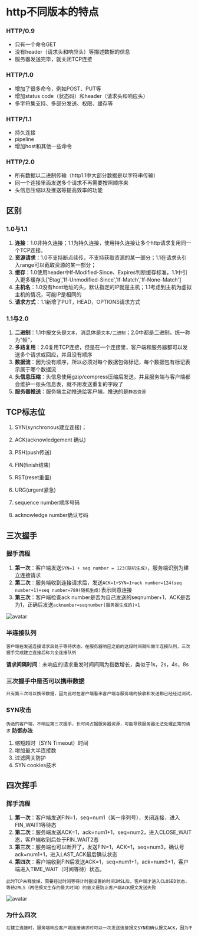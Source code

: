 # http不同版本的特点
### HTTP/0.9

+ 只有一个命令GET
+ 没有header（请求头和响应头）等描述数据的信息
+ 服务器发送完毕，就关闭TCP连接

### HTTP/1.0

+ 增加了很多命令，例如POST、PUT等
+ 增加status code（状态码）和header（请求头和响应头）
+ 多字符集支持、多部分发送、权限、缓存等

### HTTP/1.1

+ 持久连接
+ pipeline
+ 增加host和其他一些命令

### HTTP/2.0

+ 所有数据以二进制传输（http1.1中大部分数据是以字符串传输）
+ 同一个连接里面发送多个请求不再需要按照顺序来
+ 头信息压缩以及推送等提高效率的功能

## 区别
### 1.0与1.1
1. **连接**：1.0非持久连接；1.1为持久连接，使用持久连接让多个http请求复用同一个TCP连接。
1. **资源请求**：1.0不支持断点续传，不支持获取资源的某一部分；1.1在请求头引入range可以截取资源的某一部分；
1. **缓存**：1.0使用header中If-Modified-Since、Expires判断缓存标准，1.1中引入更多缓存头['Etag','If-Unmodified-Since','If-Match','If-None-Match']
1. **主机名**：1.0没有host地址的头，默认指定的IP就是主机；1.1考虑到主机为虚拟主机的情况，可能IP是相同的
1. **请求方式**：1.1新增了PUT，HEAD，OPTIONS请求方式


### 1.1与2.0
1. **二进制**：1.1中报文头是`文本`，消息体是`文本/二进制`；2.0中都是二进制，统一称为“帧”，
1. **多路复用**：2.0复用TCP连接，但是在一个连接里，客户端和服务器都可以发送多个请求或回应，并且没有顺序
1. **数据流**：因为没有顺序，所以必须对每个数据包做标记，每个数据包有标记表示属于哪个数据流
1. **头信息压缩**：头信息使用gzip/compress压缩后发送，并且服务端与客户端都会维护一张头信息表，就不用发送重复的字段了
1. **服务器推送**：服务端主动推送给客户端，推送的是`静态资源`


## TCP标志位
1. SYN(synchronous建立连接)；

1. ACK(acknowledgement 确认)

1. PSH(push传送)

1. FIN(finish结束)

1. RST(reset重置)

1. URG(urgent紧急)

1. sequence number顺序号码

1. acknowledge number确认号码

## 三次握手
### 握手流程

1. **第一次**：客户端发送`SYN=1 + seq number = 123(随机生成)`，服务端识别为建立连接请求
1. **第二次**：服务端收到连接请求后，发送`ACK=1+SYN=1+ack number=124(seq number+1)+seq number=789(随机生成)`表示同意连接
1. **第三次**：客户端检查ack number是否为自己发送的seqnumber+1，ACK是否为1，正确后发送`acknumber=seqnumber(服务器生成的)+1`

![avatar](../image/http/tcp-3.png)


### 半连接队列
`客户端在发送连接请求后处于等待状态，在服务器响应之前的这段时间就叫做半连接队列，三次握手完成建立连接后称为全连接队列`

**请求间隔时间**：未响应的请求重发时间间隔为指数增长，类似于1s，2s，4s，8s

### 三次握手中是否可以携带数据

```txt
只有第三次可以携带数据，因为此时在客户端看来客户端与服务端的接收和发送都已经经过测试，可以进行交互
```

### SYN攻击
`伪造的客户端，不响应第三次握手，长时间占据服务器资源，可能导致服务器无法处理正常的请求`
**防御办法**
1. 缩短超时（SYN Timeout）时间
1. 增加最大半连接数
1. 过滤网关防护
1. SYN cookies技术


## 四次挥手
### 挥手流程
1. **第一次**：客户端发送FIN=1，seq=num1（某一序列号），关闭连接，进入FIN_WAIT1等待态
2. **第二次**：服务端发送ACK=1，ack=num1+1，seq=num2，进入CLOSE_WAIT态，客户端收到后处于FIN_WAIT2态
3. **第三次**：服务端也可以断开了，发送FIN=1，ACK=1，seq=num3，确认号ack=num1+1，进入LAST_ACK最后确认状态
4. **第四次**：客户端收到FIN后发送ACK=1，seq=num1+1，ack=num3+1，客户端进入TIME_WAIT（时间等待）状态。

`此时TCP未释放掉，需要经过时间等待计时器设置的时间2MSL后，客户端才进入CLOSED状态，等待2MLS（两倍报文生存的最大时间）的意义是防止客户端ACK报文发送失败`

![avatar](../image/http/tcp-4.png)

### 为什么四次
```txt
在建立连接时，服务端响应客户端连接请求时可以一次发送连接报文SYN和确认报文ACK，因为不需要等待连接当前的状态完成，但在关闭时，socket连接很可能还在发送数据，所以将ACK报文与FIN分开，socket完成后才发送FIN
```
